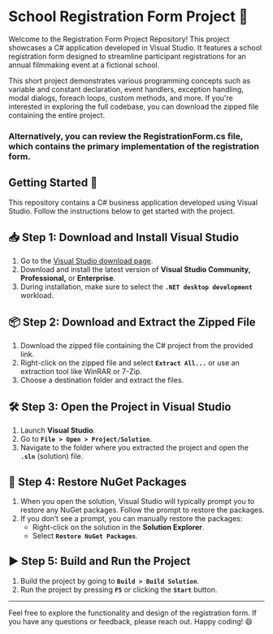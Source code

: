 # School Registration Form Project 📑

Welcome to the Registration Form Project Repository! This project showcases a C# application developed in Visual Studio. It features a school registration form designed to streamline participant registrations for an annual filmmaking event at a fictional school. 

This short project demonstrates various programming concepts such as variable and constant declaration, event handlers, exception handling, modal dialogs, foreach loops, custom methods, and more. If you're interested in exploring the full codebase, you can download the zipped file containing the entire project. 

### Alternatively, you can review the RegistrationForm.cs file, which contains the primary implementation of the registration form.

## Getting Started 🚀

This repository contains a C# business application developed using Visual Studio. Follow the instructions below to get started with the project.

## 📥 Step 1: Download and Install Visual Studio

1. Go to the [Visual Studio download page](https://visualstudio.microsoft.com/downloads/).
2. Download and install the latest version of **Visual Studio Community, Professional,** or **Enterprise**.
3. During installation, make sure to select the **`.NET desktop development`** workload.

## 📦 Step 2: Download and Extract the Zipped File

1. Download the zipped file containing the C# project from the provided link.
2. Right-click on the zipped file and select **`Extract All...`** or use an extraction tool like WinRAR or 7-Zip.
3. Choose a destination folder and extract the files.

## 🛠️ Step 3: Open the Project in Visual Studio

1. Launch **Visual Studio**.
2. Go to **`File > Open > Project/Solution`**.
3. Navigate to the folder where you extracted the project and open the **`.sln`** (solution) file.

## 🔄 Step 4: Restore NuGet Packages

1. When you open the solution, Visual Studio will typically prompt you to restore any NuGet packages. Follow the prompt to restore the packages.
2. If you don’t see a prompt, you can manually restore the packages:
   - Right-click on the solution in the **Solution Explorer**.
   - Select **`Restore NuGet Packages`**.

## ▶️ Step 5: Build and Run the Project

1. Build the project by going to **`Build > Build Solution`**.
2. Run the project by pressing **`F5`** or clicking the **`Start`** button.

---

Feel free to explore the functionality and design of the registration form. If you have any questions or feedback, please reach out. Happy coding! 😄
